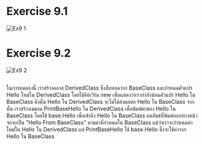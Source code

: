 # Exercise 9.1
![Ex9 1](https://github.com/65030179179Pattarapon/03376836-OOP-2566-Lab-08/assets/144198506/727cd585-4a17-4bd8-b0c4-9a677a392ab6)

# Exercise 9.2
![Ex9 2](https://github.com/65030179179Pattarapon/03376836-OOP-2566-Lab-08/assets/144198506/daa22788-1b69-40b2-8894-6eb8d2160c55)

##
#### 
ในการทดลองนี้ เราสร้างคลาส DerivedClass ซึ่งสืบทอดจาก BaseClass และกำหนดตัวแปร Hello ใหม่ใน DerivedClass โดยใช้คีย์เวิร์ด new เพื่อแสดงว่าเรากำลังซ่อนตัวแปร Hello ใน BaseClass ดังนั้น Hello ใน DerivedClass จะไม่ได้ส่งผลต่อ Hello ใน BaseClass จากนั้น เราสร้างเมธอด PrintBaseHello ใน DerivedClass เพื่อพิมพ์ค่าของ Hello ใน BaseClass โดยใช้ base.Hello เพื่อเข้าถึง Hello ใน BaseClass ผลลัพธ์ที่พิมพ์ออกทางหน้าจอจะเป็น "Hello From BaseClass" ตามค่าที่กำหนดใน BaseClass แม้ว่าเราจะกำหนดค่าใหม่ใน Hello ใน DerivedClass แต่ PrintBaseHello ใช้ base.Hello ซึ่งจะใช้ค่าจาก Hello ใน BaseClass
